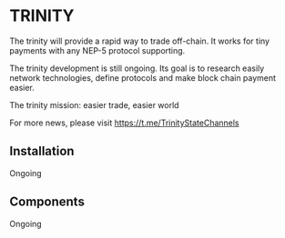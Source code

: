 TRINITY
==============
The trinity will provide a rapid way to trade off-chain. It works for tiny payments with any NEP-5 protocol supporting.

The trinity development is still ongoing. Its goal is to research easily network technologies, define protocols and make block chain payment easier.

The trinity mission: easier trade, easier world

For more news, please visit https://t.me/TrinityStateChannels

Installation
------------

Ongoing


Components
---------------

Ongoing